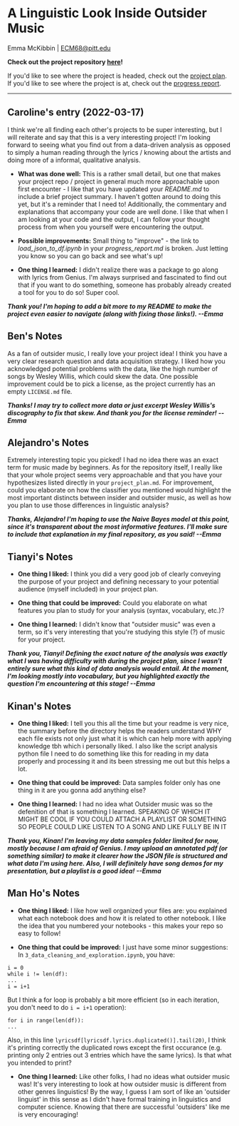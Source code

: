# A Linguistic Look Inside Outsider Music
Emma McKibbin | ECM68@pitt.edu

**Check out the project repository [here](https://github.com/Data-Science-for-Linguists-2022/Outsider-Music-Linguistic-Analysis)!**

If you'd like to see where the project is headed, check out the [project plan](https://github.com/Data-Science-for-Linguists-2022/Outsider-Music-Linguistic-Analysis/blob/a98ea1330bc40dfa15581c55f29e8cda1a39df0d/project_plan.md).  If you'd like to see where the project is at, check out the [progress report](https://github.com/Data-Science-for-Linguists-2022/Outsider-Music-Linguistic-Analysis/blob/a98ea1330bc40dfa15581c55f29e8cda1a39df0d/progress_report.md).

---

## Caroline's entry (2022-03-17)

I think we're all finding each other's projects to be super interesting, but I will reiterate and say that this is a very interesting project! I'm looking forward to seeing what you find out from a data-driven analysis as opposed to simply a human reading through the lyrics / knowing about the artists and doing more of a informal, qualitative analysis.

- **What was done well:** This is a rather small detail, but one that makes your project repo / project in general much more approachable upon first encounter - I like that you have updated your *README.md* to include a brief project summary. I haven't gotten around to doing this yet, but it's a reminder that I need to! Additionally, the commentary and explanations that accompany your code are well done. I like that when I am looking at your code and the output, I can follow your thought process from when you yourself were encountering the output.

- **Possible improvements:** Small thing to "improve" - the link to *load_json_to_df.ipynb* in your *progress_report.md* is broken. Just letting you know so you can go back and see what's up!

- **One thing I learned:** I didn't realize there was a package to go along with lyrics from Genius. I'm always surprised and fascinated to find out that if you want to do something, someone has probably already created a tool for you to do so! Super cool.

***Thank you!  I'm hoping to add a bit more to my README to make the project even easier to navigate (along with fixing those links!). --Emma***

## Ben's Notes
As a fan of outsider music, I really love your project idea!
I think you have a very clear research question and data acquisition strategy.
I liked how you acknowledged potential problems with the data, like the high number of songs
by Wesley Willis, which could skew the data.
One possible improvement could be to pick a license, as the project currently has an empty `LICENSE.md` file.

***Thanks!  I may try to collect more data or just excerpt Wesley Willis's discography to fix that skew.  And thank you for the license reminder! --Emma***

## Alejandro's Notes
Extremely interesting topic you picked! I had no idea there was an exact term for music made by beginners. As for the repository itself, I really like that your whole project seems very approachable and that you have your hypothesizes listed directly in your `project_plan.md`. For improvement, could you elaborate on how the classifier you mentioned would highlight the most important distincts between insider and outsider music, as well as how you plan to use those differences in linguistic analysis?

***Thanks, Alejandro!  I'm hoping to use the Naive Bayes model at this point, since it's transparent about the most informative features.  I'll make sure to include that explanation in my final repository, as you said! --Emma***

## Tianyi's Notes

- **One thing I liked:**
I think you did a very good job of clearly conveying the purpose of your project and defining necessary to your potential audience (myself included) in your project plan.

- **One thing that could be improved:**
Could you elaborate on what features you plan to study for your analysis (syntax, vocabulary, etc.)?

- **One thing I learned:**
I didn't know that "outsider music" was even a term, so it's very interesting that you're studying this style (?) of music for your project.

***Thank you, Tianyi! Defining the exact nature of the analysis was exactly what I was having difficulty with during the project plan, since I wasn't entirely sure what this kind of data analysis would entail.  At the moment, I'm looking mostly into vocabulary, but you highlighted exactly the question I'm encountering at this stage! --Emma***

## Kinan's Notes
- **One thing I liked:**
  I tell you this all the time but your readme is very nice, the summary before the directory helps the readers understand WHY each file exists not only just what it is which can help more with applying knowledge tbh which i personally liked. I also like the script analysis python file I need to do something like this for reading in my data properly and processing it and its been stressing me out but this helps a lot.

- **One thing that could be improved:**
  Data samples folder only has one thing in it are you gonna add anything else?

- **One thing I learned:**
  I had no idea what Outsider music was so the defenition of that is something I learned. SPEAKING OF WHICH IT MIGHT BE COOL IF YOU COULD ATTACH A PLAYLIST OR SOMETHING SO PEOPLE COULD LIKE LISTEN TO A SONG AND LIKE FULLY BE IN IT

***Thank you, Kinan! I'm leaving my data samples folder limited for now, mostly because I am afraid of Genius.  I may upload an annotated pdf (or something similar) to  make it clearer how the JSON file is structured and what data I'm using here. Also, I will definitely have song demos for my presentation, but a playlist is a good idea! --Emma***

## Man Ho's Notes
- **One thing I liked:**
  I like how well organized your files are: you explained what each notebook does and how it is related to other notebook. I like the idea that you numbered your notebooks - this makes your repo so easy to follow!
  
- **One thing that could be improved:**
  I just have some minor suggestions:  
  In `3_data_cleaning_and_exploration.ipynb`, you have:  
```
i = 0
while i != len(df):
...
i = i+1
```
But I think a for loop is probably a bit more efficient (so in each iteration, you don't need to do `i = i+1` operation):
```
for i in range(len(df)):
...
```

Also, in this line `lyricsdf[lyricsdf.lyrics.duplicated()].tail(20)`, I think it's printing correctly the duplicated rows except the first occurance (e.g. printing only 2 entries out 3 entries which have the same lyrics). Is that what you intended to print?

- **One thing I learned:**
Like other folks, I had no ideas what outsider music was! It's very interesting to look at how outsider music is different from other genres linguistics! By the way, I guess I am sort of like an 'outsider linguist' in this sense as I didn't have formal training in linguistics and computer science. Knowing that there are successful 'outsiders' like me is very encouraging!
